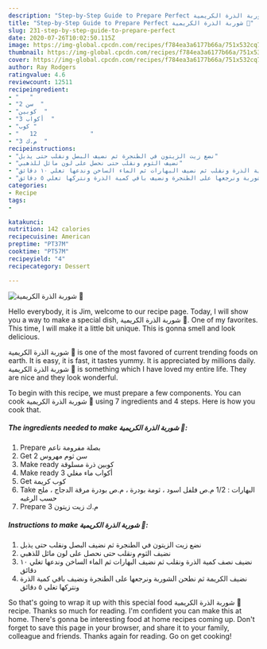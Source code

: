 ```yaml
---
description: "Step-by-Step Guide to Prepare Perfect شوربة الذرة الكريمية 🌽"
title: "Step-by-Step Guide to Prepare Perfect شوربة الذرة الكريمية 🌽"
slug: 231-step-by-step-guide-to-prepare-perfect
date: 2020-07-26T10:02:50.115Z
image: https://img-global.cpcdn.com/recipes/f784ea3a6177b66a/751x532cq70/الصورة-الرئيسية-لوصفةشوربة-الذرة-الكريمية-🌽.jpg
thumbnail: https://img-global.cpcdn.com/recipes/f784ea3a6177b66a/751x532cq70/الصورة-الرئيسية-لوصفةشوربة-الذرة-الكريمية-🌽.jpg
cover: https://img-global.cpcdn.com/recipes/f784ea3a6177b66a/751x532cq70/الصورة-الرئيسية-لوصفةشوربة-الذرة-الكريمية-🌽.jpg
author: Ray Rodgers
ratingvalue: 4.6
reviewcount: 12511
recipeingredient:
- "   "
- "2 سن  "
- "كوبين  "
- "3 أكواب  "
- "كوب "
- "   12               "
- "3 م.ك  "
recipeinstructions:
- "نضع زيت الزيتون في الطنجرة ثم نضيف البصل ونقلب حتى يذبل"
- "نضيف الثوم ونقلب حتى نحصل على لون مائل للذهبي"
- "نضيف نصف كمية الذرة ونقلب ثم نضيف البهارات ثم الماء الساخن وندعها تغلي ١٠ دقائق"
- "نضيف الكريمة ثم نطحن الشوربة ونرجعها على الطنجرة ونضيف باقي كمية الذرة ونتركها تغلي ٥ دقائق"
categories:
- Recipe
tags:
- 

katakunci:  
nutrition: 142 calories
recipecuisine: American
preptime: "PT37M"
cooktime: "PT57M"
recipeyield: "4"
recipecategory: Dessert

---
```



![شوربة الذرة الكريمية 🌽](https://img-global.cpcdn.com/recipes/f784ea3a6177b66a/751x532cq70/الصورة-الرئيسية-لوصفةشوربة-الذرة-الكريمية-🌽.jpg)

Hello everybody, it is Jim, welcome to our recipe page. Today, I will show you a way to make a special dish, شوربة الذرة الكريمية 🌽. One of my favorites. This time, I will make it a little bit unique. This is gonna smell and look delicious.



شوربة الذرة الكريمية 🌽 is one of the most favored of current trending foods on earth. It is easy, it is fast, it tastes yummy. It is appreciated by millions daily. شوربة الذرة الكريمية 🌽 is something which I have loved my entire life. They are nice and they look wonderful.


To begin with this recipe, we must prepare a few components. You can cook شوربة الذرة الكريمية 🌽 using 7 ingredients and 4 steps. Here is how you cook that.

<!--inarticleads1-->

##### The ingredients needed to make شوربة الذرة الكريمية 🌽:

1. Prepare  بصلة مفرومة ناعم
1. Get 2 سن ثوم مهروس
1. Make ready كوبين ذرة مسلوقة
1. Make ready 3 أكواب ماء مغلي
1. Get كوب كريمة
1. Take  البهارات : 1/2 م.ص فلفل اسود ، ثومة بودرة ، م.ص بودرة مرقة الدجاج ، ملح حسب الرغبه
1. Prepare 3 م.ك زيت زيتون




<!--inarticleads2-->

##### Instructions to make شوربة الذرة الكريمية 🌽:

1. نضع زيت الزيتون في الطنجرة ثم نضيف البصل ونقلب حتى يذبل
1. نضيف الثوم ونقلب حتى نحصل على لون مائل للذهبي
1. نضيف نصف كمية الذرة ونقلب ثم نضيف البهارات ثم الماء الساخن وندعها تغلي ١٠ دقائق
1. نضيف الكريمة ثم نطحن الشوربة ونرجعها على الطنجرة ونضيف باقي كمية الذرة ونتركها تغلي ٥ دقائق




So that's going to wrap it up with this special food شوربة الذرة الكريمية 🌽 recipe. Thanks so much for reading. I'm confident you can make this at home. There's gonna be interesting food at home recipes coming up. Don't forget to save this page in your browser, and share it to your family, colleague and friends. Thanks again for reading. Go on get cooking!
